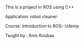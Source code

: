 This is a project in ROS using C++

Application: robot cleaner

Course: Introduction to ROS- Udemy

Taught by : Anis Koubaa
